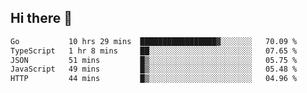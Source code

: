 ## Hi there 👋

<!--START_SECTION:waka-->

```txt
Go           10 hrs 29 mins  █████████████████▓░░░░░░░   70.09 %
TypeScript   1 hr 8 mins     ██░░░░░░░░░░░░░░░░░░░░░░░   07.65 %
JSON         51 mins         █▒░░░░░░░░░░░░░░░░░░░░░░░   05.75 %
JavaScript   49 mins         █▒░░░░░░░░░░░░░░░░░░░░░░░   05.48 %
HTTP         44 mins         █▒░░░░░░░░░░░░░░░░░░░░░░░   04.96 %
```

<!--END_SECTION:waka-->
